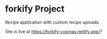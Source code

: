# forkify Project

Recipe application with custom recipe uploads.

Site is live at https://forkify-cosmas.netlify.app/?
